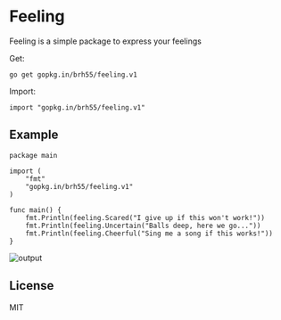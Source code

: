 # Feeling
Feeling is a simple package to express your feelings

Get:

`go get gopkg.in/brh55/feeling.v1`

Import:

`import "gopkg.in/brh55/feeling.v1"`

## Example
````
package main

import (
    "fmt"
    "gopkg.in/brh55/feeling.v1"
)

func main() {
    fmt.Println(feeling.Scared("I give up if this won't work!"))
    fmt.Println(feeling.Uncertain("Balls deep, here we go..."))
    fmt.Println(feeling.Cheerful("Sing me a song if this works!"))
}
````

![output](https://cloud.githubusercontent.com/assets/6020066/12633977/cf95c134-c543-11e5-8ff4-39b5455f4033.png)

## License
MIT
